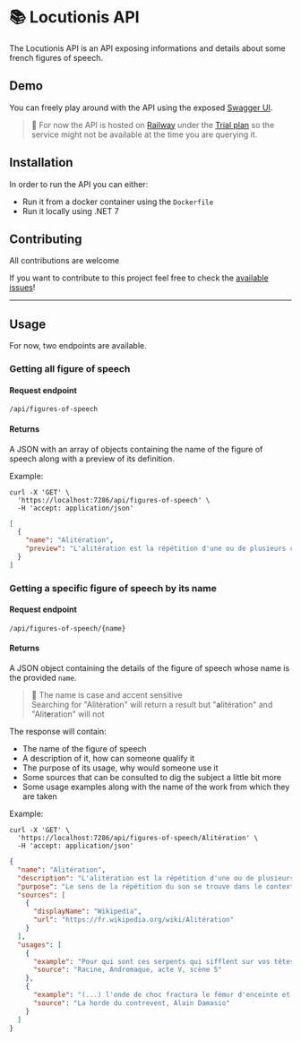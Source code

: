 # 📚 Locutionis API

The Locutionis API is an API exposing informations and details about some
french figures of speech.

## Demo

You can freely play around with the API using the exposed [Swagger UI](https://locutionisapi-production.up.railway.app/swagger/index.html).

> 🛑 For now the API is hosted on [Railway](https://railway.app) under the [Trial plan](https://railway.app/pricing) so the service might not be available at the time you are querying it.

## Installation

In order to run the API you can either:

- Run it from a docker container using the `Dockerfile`
- Run it locally using .NET 7

## Contributing

All contributions are welcome

If you want to contribute to this project feel free to check the [available issues](https://github.com/pBouillon/Locutionis.Api/issues)!

---

## Usage

For now, two endpoints are available.

### Getting all figure of speech

#### Request endpoint

```url
/api/figures-of-speech
```

#### Returns

A JSON with an array of objects containing the name of the figure of speech along with a preview of its definition.

Example:

```curl
curl -X 'GET' \
  'https://localhost:7286/api/figures-of-speech' \
  -H 'accept: application/json'
```

```json
[
  {
    "name": "Alitération",
    "preview": "L'alitération est la répétition d'une ou de plusieurs consonnes ou plus généralement d'un même son c..."
  }
]
```

### Getting a specific figure of speech by its name

#### Request endpoint

```url
/api/figures-of-speech/{name}
```

#### Returns

A JSON object containing the details of the figure of speech whose name is the provided `name`.

> 🛑 The name is case and accent sensitive  
> Searching for "Alitération" will return a result but "**a**litération" and "Alit**e**ration" will not

The response will contain:

- The name of the figure of speech
- A description of it, how can someone qualify it
- The purpose of its usage, why would someone use it
- Some sources that can be consulted to dig the subject a little bit more
- Some usage examples along with the name of the work from which they are taken

Example:

```curl
curl -X 'GET' \
  'https://localhost:7286/api/figures-of-speech/Alitération' \
  -H 'accept: application/json'
```

```json
{
  "name": "Alitération",
  "description": "L'alitération est la répétition d'une ou de plusieurs consonnes ou plus généralement d'un même son consonne.",
  "purpose": "Le sens de la répétition du son se trouve dans le contexte dans lequel il est utilisé. Par exemple, pour décrire un éboulement, un son [r] répété rappellera les roulements des rochers qui tombent.",
  "sources": [
    {
      "displayName": "Wikipedia",
      "url": "https://fr.wikipedia.org/wiki/Alitération"
    }
  ],
  "usages": [
    {
      "example": "Pour qui sont ces serpents qui sifflent sur vos têtes ?",
      "source": "Racine, Andromaque, acte V, scène 5"
    },
    {
      "example": "(...) l'onde de choc fractura le fémur d'enceinte et le vent sabla cru le village à travers les jointures béantes du granit. Sous mon casque, le son atroce du roc poncé perce, mes dents vibrent - je plie contre Pietro, des aiguilles de quartz crissent sur son masque de contre.",
      "source": "La horde du contrevent, Alain Damasio"
    }
  ]
}
```

